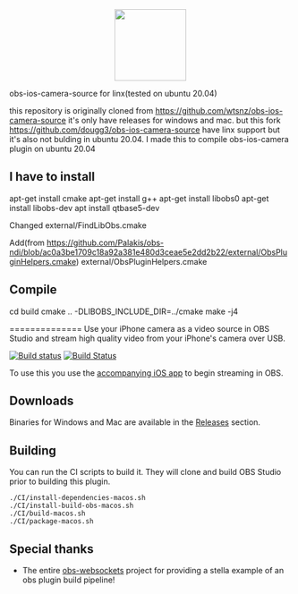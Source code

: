 <div align = "center">
<img src=".github/obs-logo.svg" width="128" height="128" />
</div>


obs-ios-camera-source for linx(tested on ubuntu 20.04)

this repository is originally cloned from https://github.com/wtsnz/obs-ios-camera-source
it's only have releases for windows and mac. but this fork https://github.com/dougg3/obs-ios-camera-source have linx support but it's also not bulding in ubuntu 20.04. I made this to compile obs-ios-camera plugin on ubuntu 20.04

## I have to install

apt-get install cmake
apt-get install g++
apt-get install libobs0
apt-get install libobs-dev
apt install qtbase5-dev

Changed 
external/FindLibObs.cmake

Add(from https://github.com/Palakis/obs-ndi/blob/ac0a3be1709c18a92a381e480d3ceae5e2dd2b22/external/ObsPluginHelpers.cmake)
external/ObsPluginHelpers.cmake

## Compile

cd build
cmake .. -DLIBOBS_INCLUDE_DIR=../cmake
make -j4

==============
Use your iPhone camera as a video source in OBS Studio and stream high quality video from your iPhone's camera over USB.

[![Build status](https://ci.appveyor.com/api/projects/status/ya6xt30mxfnvplna?svg=true)](https://ci.appveyor.com/project/wtsnz/obs-ios-camera-source)
[![Build Status](https://travis-ci.org/wtsnz/obs-ios-camera-source.svg?branch=master)](https://travis-ci.org/wtsnz/obs-ios-camera-source)

To use this you use the [accompanying iOS app](https://will.townsend.io/products/obs-iphone/) to begin streaming in OBS.


## Downloads

Binaries for Windows and Mac are available in the [Releases](https://github.com/wtsnz/obs-ios-camera-source/releases) section.

## Building

You can run the CI scripts to build it. They will clone and build OBS Studio prior to building this plugin.

    ./CI/install-dependencies-macos.sh
    ./CI/install-build-obs-macos.sh
    ./CI/build-macos.sh
    ./CI/package-macos.sh


## Special thanks
- The entire [obs-websockets](https://github.com/Palakis/obs-websocket) project for providing a stella example of an obs plugin build pipeline!